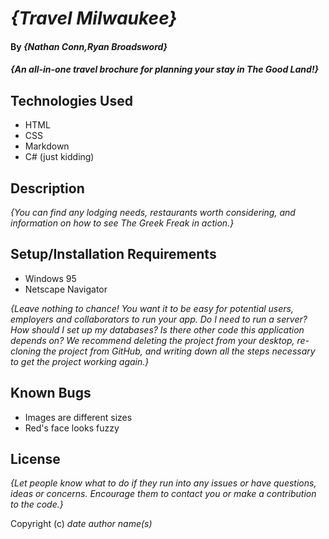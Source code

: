 # _{Travel Milwaukee}_

#### By _**{Nathan Conn,Ryan Broadsword}**_

#### _{An all-in-one travel brochure for planning your stay in The Good Land!}_

## Technologies Used

* HTML
* CSS
* Markdown
* C# (just kidding)

## Description

_{You can find any lodging needs, restaurants worth considering, and information on how to see The Greek Freak in action.}_

## Setup/Installation Requirements

* Windows 95
* Netscape Navigator 

_{Leave nothing to chance! You want it to be easy for potential users, employers and collaborators to run your app. Do I need to run a server? How should I set up my databases? Is there other code this application depends on? We recommend deleting the project from your desktop, re-cloning the project from GitHub, and writing down all the steps necessary to get the project working again.}_

## Known Bugs

* Images are different sizes
* Red's face looks fuzzy

## License

_{Let people know what to do if they run into any issues or have questions, ideas or concerns.  Encourage them to contact you or make a contribution to the code.}_

Copyright (c) _date_ _author name(s)_